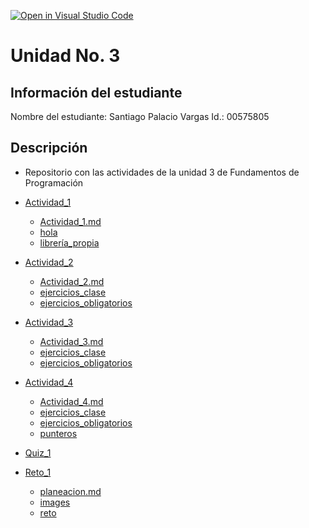 [![Open in Visual Studio Code](https://classroom.github.com/assets/open-in-vscode-2e0aaae1b6195c2367325f4f02e2d04e9abb55f0b24a779b69b11b9e10269abc.svg)](https://classroom.github.com/online_ide?assignment_repo_id=18559692&assignment_repo_type=AssignmentRepo)
# Unidad No. 3
## Información del estudiante  
Nombre del estudiante:  Santiago Palacio Vargas
Id.: 00575805

## Descripción

- Repositorio con las actividades de la unidad 3 de Fundamentos de Programación


- [Actividad_1](./Actividad_1/)
    - [Actividad_1.md](./Actividad_1/Actividad_1.md)
    - [hola](./Actividad_1/hola/)
    - [librería_propia](./Actividad_1/libreria_propia/)

- [Actividad_2](./Actividad_2/)
    - [Actividad_2.md](./Actividad_2/Actividad_2.md)
    - [ejercicios_clase](./Actividad_2/ejercicios_clase/)
    - [ejercicios_obligatorios](./Actividad_2/ejercicios_obligatorios/)

- [Actividad_3](./Actividad_3/)
    - [Actividad_3.md](./Actividad_3/Actividad_3.md)
    - [ejercicios_clase](./Actividad_3/ejercicios_clase/)
    - [ejercicios_obligatorios](./Actividad_3/ejercicios_obligatorios/)

- [Actividad_4](./Actividad_4/)
    - [Actividad_4.md](./Actividad_4/Actividad_4.md)
    - [ejercicios_clase](./Actividad_4/ejercicios_clase/)
    - [ejercicios_obligatorios](./Actividad_4/ejercicios_obligatorios/)
    - [punteros](./Actividad_4/punteros/)

- [Quiz_1](./Quiz_Bucles/)


- [Reto_1](./Reto_1/)
    - [planeacion.md](./Reto_1/planeacion.md)
    - [images](./Reto_1/images/)
    - [reto](./Reto_1/reto/)

